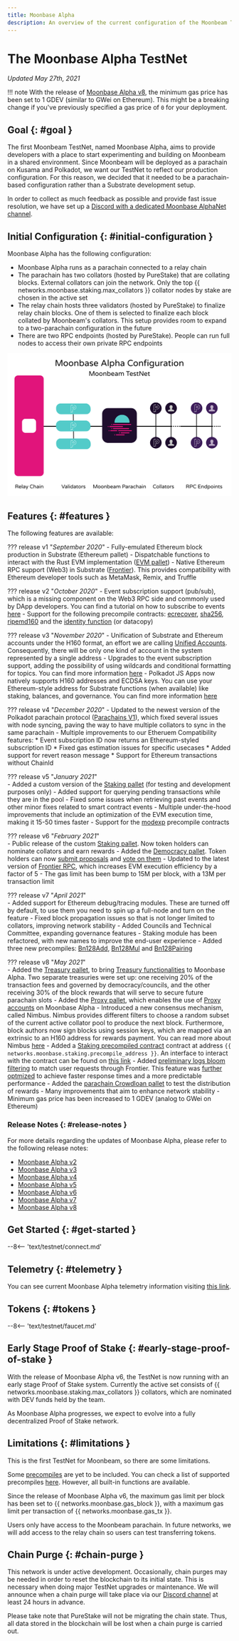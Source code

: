 ```yaml
---
title: Moonbase Alpha
description: An overview of the current configuration of the Moonbeam TestNet, Moonbase Alpha, and information on how to start building on it using Solidity.
---
```


# The Moonbase Alpha TestNet

_Updated May 27th, 2021_

!!! note
    With the release of [Moonbase Alpha v8](https://github.com/PureStake/moonbeam/releases/tag/v0.8.0), the minimum gas price has been set to 1 GDEV (similar to GWei on Ethereum). This might be a breaking change if you've previously specified a gas price of `0` for your deployment.

## Goal {: #goal } 

The first Moonbeam TestNet, named Moonbase Alpha, aims to provide developers with a place to start experimenting and building on Moonbeam in a shared environment. Since Moonbeam will be deployed as a parachain on Kusama and Polkadot, we want our TestNet to reflect our production configuration. For this reason, we decided that it needed to be a parachain-based configuration rather than a Substrate development setup.

In order to collect as much feedback as possible and provide fast issue resolution, we have set up a [Discord with a dedicated Moonbase AlphaNet channel](https://discord.gg/PfpUATX).

## Initial Configuration {: #initial-configuration } 

Moonbase Alpha has the following configuration:

 - Moonbase Alpha runs as a parachain connected to a relay chain
 - The parachain has two collators (hosted by PureStake) that are collating blocks. External collators can join the network. Only the top {{ networks.moonbase.staking.max_collators }} collator nodes by stake are chosen in the active set
 - The relay chain hosts three validators (hosted by PureStake) to finalize relay chain blocks. One of them is selected to finalize each block collated by Moonbeam's collators. This setup provides room to expand to a two-parachain configuration in the future
 - There are two RPC endpoints (hosted by PureStake). People can run full nodes to access their own private RPC endpoints

![TestNet Diagram](/images/testnet/Moonbase-Alpha-v7.png)

## Features {: #features } 

The following features are available:

??? release v1 "_September 2020_"
    - Fully-emulated Ethereum block production in Substrate (Ethereum pallet)
    - Dispatchable functions to interact with the Rust EVM implementation ([EVM pallet](https://docs.rs/pallet-evm/2.0.1/pallet_evm/))
    - Native Ethereum RPC support (Web3) in Substrate ([Frontier](https://github.com/paritytech/frontier)). This provides compatibility with Ethereum developer tools such as MetaMask, Remix, and Truffle 

??? release v2 "_October 2020_"
    - Event subscription support (pub/sub), which is a missing component on the Web3 RPC side and commonly used by DApp developers. You can find a tutorial on how to subscribe to events [here](/builders/tools/pubsub/)
    - Support for the following precompile contracts: [ecrecover](https://docs.klaytn.com/smart-contract/precompiled-contracts#address-0x-01-ecrecover-hash-v-r-s), [sha256](https://docs.klaytn.com/smart-contract/precompiled-contracts#address-0x-02-sha-256-data), [ripemd160](https://docs.klaytn.com/smart-contract/precompiled-contracts#address-0x-03-ripemd-160-data) and the [identity function](https://docs.klaytn.com/smart-contract/precompiled-contracts#address-0x-04-datacopy-data) (or datacopy)

??? release v3 "_November 2020_"
    - Unification of Substrate and Ethereum accounts under the H160 format, an effort we are calling [Unified Accounts](https://medium.com/moonbeam-network/moonbase-alpha-v3-introducing-unified-accounts-88fae3564cda). Consequently, there will be only one kind of account in the system represented by a single address
    - Upgrades to the event subscription support, adding the possibility of using wildcards and conditional formatting for topics. You can find more information [here](https://docs.moonbeam.network/builders/tools/pubsub/#using-wildcards-and-conditional-formatting)
    - Polkadot JS Apps now natively supports H160 addresses and ECDSA keys. You can use your Ethereum-style address for Substrate functions (when available) like staking, balances, and governance. You can find more information [here](/tokens/connect/polkadotjs/)

??? release v4 "_December 2020_"
    - Updated to the newest version of the Polkadot parachain protocol ([Parachains V1](https://w3f.github.io/parachain-implementers-guide/)), which fixed several issues with node syncing, paving the way to have multiple collators to sync in the same parachain
    - Multiple improvements to our Etheruem Compatibility features:
        * Event subscription ID now returns an Ethereum-styled subscription ID
        * Fixed gas estimation issues for specific usecases
        * Added support for revert reason message
        * Support for Ethereum transactions without ChainId

??? release v5 "_January 2021_"      
    - Added a custom version of the [Staking pallet](https://wiki.polkadot.network/docs/learn-staking) (for testing and development purposes only)
    - Added support for querying pending transactions while they are in the pool 
    - Fixed some issues when retrieving past events and other minor fixes related to smart contract events
    - Multiple under-the-hood improvements that include an optimization of the EVM execution time, making it 15-50 times faster
    - Support for the [modexp](https://docs.klaytn.com/smart-contract/precompiled-contracts#address-0x05-bigmodexp-base-exp-mod) precompile contracts

??? release v6 "_February 2021_"      
    - Public release of the custom [Staking pallet](https://wiki.polkadot.network/docs/learn-staking). Now token holders can nominate collators and earn rewards
    - Added the [Democracy pallet](https://github.com/paritytech/substrate/tree/HEAD/frame/democracy). Token holders can now [submit proposals](/tokens/governance/proposals/) and [vote on them](/tokens/governance/voting/)
    - Updated to the latest version of [Frontier RPC](https://github.com/paritytech/frontier), which increases EVM execution efficiency by a factor of 5
    - The gas limit has been bump to 15M per block, with a 13M per transaction limit

??? release v7 "_April 2021_"      
    - Added support for Ethereum debug/tracing modules. These are turned off by default, to use them you need to spin up a full-node and turn on the feature
    - Fixed block propagation issues so that is not longer limited to collators, improving network stability
    - Added Councils and Technical Committee, expanding governance features
    - Staking module has been refactored, with new names to improve the end-user experience
    - Added three new precompiles: [Bn128Add](https://eips.ethereum.org/EIPS/eip-196), [Bn128Mul](https://eips.ethereum.org/EIPS/eip-196) and [Bn128Pairing](https://eips.ethereum.org/EIPS/eip-197)

??? release v8 "_May 2021_"      
    - Added the [Treasury pallet](https://substrate.dev/rustdocs/v3.0.0/pallet_treasury/index.html), to bring [Treasury functionalities](https://wiki.polkadot.network/docs/learn-treasury) to Moonbase Alpha. Two separate treasuries were set up: one receiving 20% of the transaction fees and governed by democracy/councils, and the other receiving 30% of the block rewards that will serve to secure future parachain slots
    - Added the [Proxy pallet](https://substrate.dev/rustdocs/v3.0.0/pallet_proxy/index.html), which enables the use of [Proxy accounts](https://wiki.polkadot.network/docs/learn-proxies) on Moonbase Alpha
    - Introduced a new consensus mechanism, called Nimbus. Nimbus provides different filters to choose a random subset of the current active collator pool to produce the next block. Furthermore, block authors now sign blocks using session keys, which are mapped via an extrinsic to an H160 address for rewards payment. You can read more about Nimbus [here](/learn/features/consensus/)
    - Added a [Staking precompiled contract](https://github.com/PureStake/moonbeam/pull/358) contract at address `{{ networks.moonbase.staking.precompile_address }}`. An interface to interact with the contract can be found on [this link](https://raw.githubusercontent.com/PureStake/moonbeam/master/precompiles/parachain-staking/StakingInterface.sol)
    - Added [preliminary logs bloom filtering](https://github.com/paritytech/frontier/pull/364) to match user requests through Frontier. This feature was [further optmized](https://github.com/paritytech/frontier/pull/372) to achieve faster response times and a more predictable performance
    - Added the [parachain Crowdloan pallet](https://github.com/paritytech/polkadot/blob/master/runtime/common/src/crowdloan.rs) to test the distribution of rewards
    - Many improvements that aim to enhance network stability
    - Minimum gas price has been increased to 1 GDEV (analog to GWei on Ethereum)

### Release Notes {: #release-notes } 

For more details regarding the updates of Moonbase Alpha, please refer to the following release notes:

 - [Moonbase Alpha v2](https://github.com/PureStake/moonbeam/releases/tag/v0.2.0)
 - [Moonbase Alpha v3](https://github.com/PureStake/moonbeam/releases/tag/v0.3.0)
 - [Moonbase Alpha v4](https://github.com/PureStake/moonbeam/releases/tag/v0.4.0)
 - [Moonbase Alpha v5](https://github.com/PureStake/moonbeam/releases/tag/v0.5.0)
 - [Moonbase Alpha v6](https://github.com/PureStake/moonbeam/releases/tag/v0.6.0)
 - [Moonbase Alpha v7](https://github.com/PureStake/moonbeam/releases/tag/v0.7.0)
 - [Moonbase Alpha v8](https://github.com/PureStake/moonbeam/releases/tag/v0.8.0)

## Get Started {: #get-started } 

--8<-- 'text/testnet/connect.md'

## Telemetry {: #telemetry } 

You can see current Moonbase Alpha telemetry information visiting [this link](https://telemetry.polkadot.io/#list/Moonbase%20Alpha).

## Tokens {: #tokens } 

--8<-- 'text/testnet/faucet.md'

## Early Stage Proof of Stake {: #early-stage-proof-of-stake } 

With the release of Moonbase Alpha v6, the TestNet is now running with an early stage Proof of Stake system. Currently the active set consists of {{ networks.moonbase.staking.max_collators }} collators, which are nominated with DEV funds held by the team.

As Moonbase Alpha progresses, we expect to evolve into a fully decentralized Proof of Stake network.

## Limitations {: #limitations } 

This is the first TestNet for Moonbeam, so there are some limitations.

Some [precompiles](https://docs.klaytn.com/smart-contract/precompiled-contracts) are yet to be included. You can check a list of supported precompiles [here](/builders/tools/precompiles/). However, all built-in functions are available.

Since the release of Moonbase Alpha v6, the maximum gas limit per block has been set to {{ networks.moonbase.gas_block }}, with a maximum gas limit per transaction of {{ networks.moonbase.gas_tx }}.

Users only have access to the Moonbeam parachain. In future networks, we will add access to the relay chain so users can test transferring tokens.

## Chain Purge {: #chain-purge } 

This network is under active development. Occasionally, chain purges may be needed in order to reset the blockchain to its initial state. This is necessary when doing major TestNet upgrades or maintenance. We will announce when a chain purge will take place via our [Discord channel](https://discord.gg/PfpUATX) at least 24 hours in advance.

Please take note that PureStake will not be migrating the chain state. Thus, all data stored in the blockchain will be lost when a chain purge is carried out.
